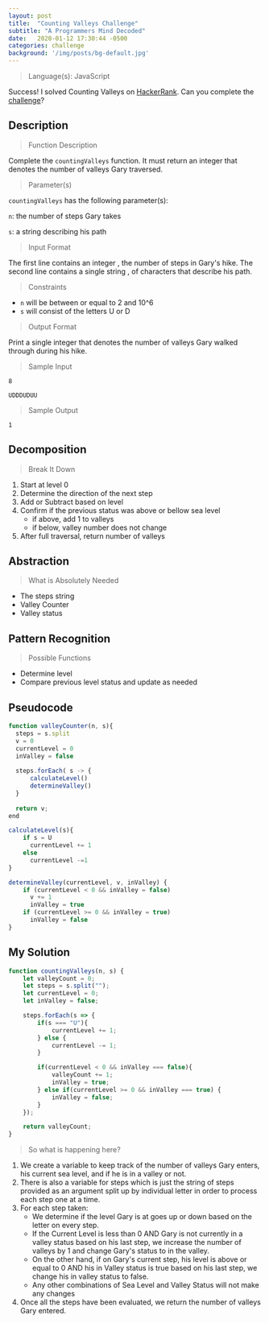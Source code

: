 ```yaml
---
layout: post
title:  "Counting Valleys Challenge"
subtitle: "A Programmers Mind Decoded"
date:   2020-01-12 17:30:44 -0500
categories: challenge
background: '/img/posts/bg-default.jpg'
---
```


> Language(s): JavaScript

Success! I solved Counting Valleys on [HackerRank](https://www.hackerrank.com/). Can you complete the [challenge](https://www.hackerrank.com/challenges/counting-valleys/)?

## Description

> Function Description

Complete the ```countingValleys``` function. It must return an integer that denotes the number of valleys Gary traversed.

> Parameter(s)

```countingValleys``` has the following parameter(s):

```n```: the number of steps Gary takes

```s```: a string describing his path

> Input Format

The first line contains an integer , the number of steps in Gary's hike.
The second line contains a single string , of  characters that describe his path.

> Constraints

- ```n``` will be between or equal to 2 and 10^6
- ```s``` will consist of the letters U or D

> Output Format

Print a single integer that denotes the number of valleys Gary walked through during his hike.

> Sample Input

```8```

```UDDDUDUU```

> Sample Output

```1```

## Decomposition

> Break It Down

1. Start at level 0
2. Determine the direction of the next step
3. Add or Subtract based on level
4. Confirm if the previous status was above or bellow sea level
    - if above, add 1 to valleys
    - if below, valley number does not change
5. After full traversal, return number of valleys

## Abstraction

> What is Absolutely Needed

- The steps string
- Valley Counter
- Valley status

## Pattern Recognition

> Possible Functions

- Determine level
- Compare previous level status and update as needed

## Pseudocode

```javascript
function valleyCounter(n, s){
  steps = s.split
  v = 0
  currentLevel = 0
  inValley = false
  
  steps.forEach( s -> {
      calculateLevel()
      determineValley()
  }
  
  return v;
end
```

```javascript
calculateLevel(s){
    if s = U
      currentLevel += 1
    else
      currentLevel -=1
}
```

```javascript
determineValley(currentLevel, v, inValley) {
    if (currentLevel < 0 && inValley = false)
      v += 1
      inValley = true
    if (currentLevel >= 0 && inValley = true)
      inValley = false
}
```

## My Solution

```javascript
function countingValleys(n, s) {
    let valleyCount = 0;
    let steps = s.split("");
    let currentLevel = 0;
    let inValley = false;

    steps.forEach(s => {
        if(s === "U"){
            currentLevel += 1;
        } else {
            currentLevel -= 1;
        }

        if(currentLevel < 0 && inValley === false){
            valleyCount += 1;
            inValley = true;
        } else if(currentLevel >= 0 && inValley === true) {
            inValley = false;
        }
    });

    return valleyCount;
}
```

> So what is happening here?

1. We create a variable to keep track of the number of valleys Gary enters, his current sea level, and if he is in a valley or not.
2. There is also a variable for steps which is just the string of steps provided as an argument split up by individual letter in order to process each step one at a time.
3. For each step taken:
    - We determine if the level Gary is at goes up or down based on the letter on every step.
    - If the Current Level is less than 0 AND Gary is not currently in a valley status based on his last step, we increase the number of valleys by 1 and change Gary's status to in the valley.
    - On the other hand, if on Gary's current step, his level is above or equal to 0 AND his in Valley status is true based on his last step, we change his in valley status to false.
    - Any other combinations of Sea Level and Valley Status will not make any changes
4. Once all the steps have been evaluated, we return the number of valleys Gary entered.
